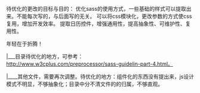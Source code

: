 
  
待优化的更改的目标与目的：
  优化sass的使用方式，一些基础的样式可以提取出来。不能每次写的，与后面写的无关。
  可以将css模块化，更改参数的方式使css复用，增加开发效率。
  提取日历控件，增强通用性，提高抽象性、可维护性、复用性。

  年轻在于折腾！
  
  
   |___目录待优化的地方，可参考：http://www.w3cplus.com/preprocessor/sass-guidelin-part-4.html。   
   
   |____其他文件，需要再次调整。待优化的地方：组件化的东西没有提出来，js设计模式不明显，不够抽象化；目录中分不清文件的的归属，不够直观。               